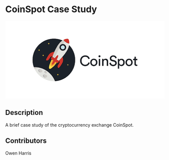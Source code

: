# CoinSpot Case Study

![Image](CoinSpot.png)

## Description

A brief case study of the cryptocurrency exchange CoinSpot.

## Contributors

Owen Harris
